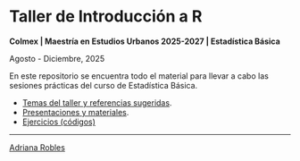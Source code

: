 # Taller de Introducción a R
**Colmex | Maestría en Estudios Urbanos 2025-2027 | Estadística Básica**

Agosto - Diciembre, 2025

En este repositorio se encuentra todo el material para llevar a cabo las sesiones prácticas del curso de Estadística Básica. 

* [Temas del taller y referencias sugeridas](https://demografiando.pro/indice.html).
* [Presentaciones y materiales](https://drive.google.com/drive/folders/1kuAmXAi3EpglcutkRVRAkfzVhCbtVYfw?usp=sharing).
* [Ejercicios (códigos)](Códigos)

---

[Adriana Robles](https://sites.google.com/view/adrianarobles/home?authuser=0)

